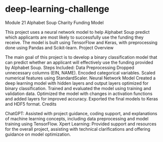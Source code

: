 # deep-learning-challenge
Module 21
Alphabet Soup Charity Funding Model

This project uses a neural network model to help Alphabet Soup predict which applicants are most likely to successfully use the funding they receive. The model is built using TensorFlow and Keras, with preprocessing done using Pandas and Scikit-learn.
Project Overview

The main goal of this project is to develop a binary classification model that can predict whether an applicant will effectively use the funding provided by Alphabet Soup.
Steps Included:
Data Preprocessing
Dropped unnecessary columns (EIN, NAME).
Encoded categorical variables.
Scaled numerical features using StandardScaler.
Neural Network Model
Created a deep learning model with hidden layers and output layers optimized for binary classification.
Trained and evaluated the model using training and validation data.
Optimized the model with changes in activation functions and added layers for improved accuracy.
Exported the final models to Keras and HDF5 format.
Credits

ChatGPT: Assisted with project guidance, coding support, and explanations of machine learning concepts, including data preprocessing and model training using TensorFlow.
Xpert Learning: Provided support and resources for the overall project, assisting with technical clarifications and offering guidance on model optimization.
